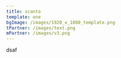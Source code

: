 ```yaml
---
title: scanto
template: one
bgImage: /images/1920_x_1080_template.png
tPartner: /images/text.png
mPartner: /images/v3.png
---
```

d﻿saf